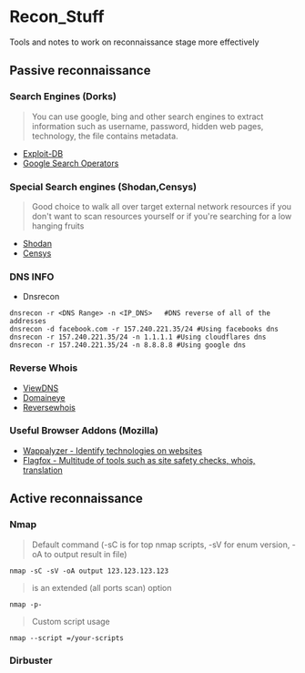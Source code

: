 # Recon_Stuff
Tools and notes to work on reconnaissance stage more effectively
## Passive reconnaissance
### Search Engines (Dorks)
> You can use google, bing and other search engines to extract information such as username, password, hidden web pages, technology, the file contains metadata.
* [Exploit-DB](https://www.exploit-db.com/google-hacking-database)
* [Google Search Operators](https://www.indeed.com/career-advice/finding-a-job/google-search-operators)
### Special Search engines (Shodan,Censys)
> Good choice to walk all over target external network resources if you don't want to scan resources yourself or if you're searching for a low hanging fruits
* [Shodan](https://www.shodan.io/)
* [Censys](https://censys.io/)
### DNS INFO
* Dnsrecon
````
dnsrecon -r <DNS Range> -n <IP_DNS>   #DNS reverse of all of the addresses
dnsrecon -d facebook.com -r 157.240.221.35/24 #Using facebooks dns
dnsrecon -r 157.240.221.35/24 -n 1.1.1.1 #Using cloudflares dns
dnsrecon -r 157.240.221.35/24 -n 8.8.8.8 #Using google dns
````
### Reverse Whois 
* [ViewDNS](https://viewdns.info/reversewhois/)
* [Domaineye](https://domaineye.com/reverse-whois)
* [Reversewhois](https://www.reversewhois.io/)
### Useful Browser Addons (Mozilla)
* [Wappalyzer - Identify technologies on websites](https://addons.mozilla.org/en-US/firefox/addon/wappalyzer/)
* [Flagfox - Multitude of tools such as site safety checks, whois, translation](https://addons.mozilla.org/en-US/firefox/addon/flagfox/)
## Active reconnaissance
### Nmap
> Default command (-sC is for top nmap scripts, -sV for enum version, -oA to output result in file)
````
nmap -sC -sV -oA output 123.123.123.123
````
 > is an extended (all ports scan) option
 ````
 nmap -p-
 ````
 > Custom script usage
````
nmap --script =/your-scripts
````
### Dirbuster
